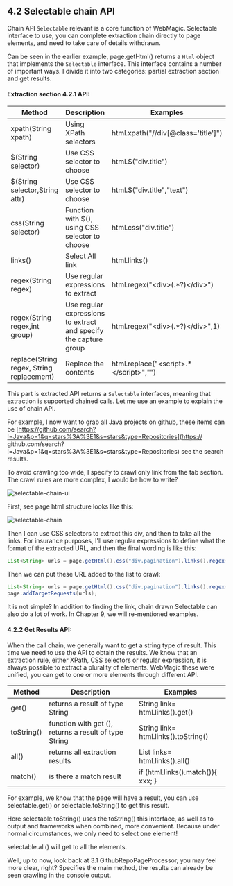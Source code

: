 ## 4.2 Selectable chain API

Chain API `Selectable` relevant is a core function of WebMagic. Selectable interface to use, you can complete extraction chain directly to page elements, and need to take care of details withdrawn.

Can be seen in the earlier example, page.getHtml() returns a `Html` object that implements the `Selectable` interface. This interface contains a number of important ways. I divide it into two categories: partial extraction section and get results.

#### Extraction section 4.2.1 API:

| Method | Description | Examples |
| ------------ | ------------- | ------------ |
| xpath(String xpath) | Using XPath selectors  | html.xpath("//div[@class='title']") |
| $(String selector) | Use CSS selector to choose  | html.$("div.title") |
| $(String selector,String attr) | Use CSS selector to choose  | html.$("div.title","text") |
| css(String selector) | Function with $(), using CSS selector to choose  | html.css("div.title") |
| links() | Select All link  | html.links() |
| regex(String regex) | Use regular expressions to extract  | html.regex("\<div\>(.\*?)\</div>") |
| regex(String regex,int group) | Use regular expressions to extract and specify the capture group  | html.regex("\<div\>(.\*?)\</div>",1) |
| replace(String regex, String replacement) | Replace the contents  | html.replace("\<script>.\*\</script>","")|

This part is extracted API returns a `Selectable` interfaces, meaning that extraction is supported chained calls. Let me use an example to explain the use of chain API.

For example, I now want to grab all Java projects on github, these items can be [https://github.com/search?l=Java&p=1&q=stars%3A%3E1&s=stars&type=Repositories](https:// github.com/search?l=Java&p=1&q=stars%3A%3E1&s=stars&type=Repositories) see the search results.

To avoid crawling too wide, I specify to crawl only link from the tab section. The crawl rules are more complex, I would be how to write?

![selectable-chain-ui](http://webmagic.qiniudn.com/oscimages/151454_2T01_190591.png)

First, see page html structure looks like this:

![selectable-chain](http://webmagic.qiniudn.com/oscimages/151632_88Oq_190591.png)

Then I can use CSS selectors to extract this div, and then to take all the links. For insurance purposes, I'll use regular expressions to define what the format of the extracted URL, and then the final wording is like this:

```java
List<String> urls = page.getHtml().css("div.pagination").links().regex(".*/search/\?l=java.*").all();
```

Then we can put these URL added to the list to crawl:

```java
List<String> urls = page.getHtml().css("div.pagination").links().regex(".*/search/\?l=java.*").all();
page.addTargetRequests(urls);
```

It is not simple? In addition to finding the link, chain drawn Selectable can also do a lot of work. In Chapter 9, we will re-mentioned examples.

#### 4.2.2 Get Results API:

When the call chain, we generally want to get a string type of result. This time we need to use the API to obtain the results. We know that an extraction rule, either XPath, CSS selectors or regular expression, it is always possible to extract a plurality of elements. WebMagic these were unified, you can get to one or more elements through different API.

| Method | Description | Examples |
| ------------ | ------------- | ------------ |
| get() | returns a result of type String | String link= html.links().get()|
| toString() | function with get (), returns a result of type String | String link= html.links().toString()|
| all() | returns all extraction results | List<String> links= html.links().all()|
| match() | is there a match result | if (html.links().match()){ xxx; }|

For example, we know that the page will have a result, you can use selectable.get() or selectable.toString() to get this result.

Here selectable.toString() uses the toString() this interface, as well as to output and frameworks when combined, more convenient. Because under normal circumstances, we only need to select one element!

selectable.all() will get to all the elements.

Well, up to now, look back at 3.1 GithubRepoPageProcessor, you may feel more clear, right? Specifies the main method, the results can already be seen crawling in the console output.
